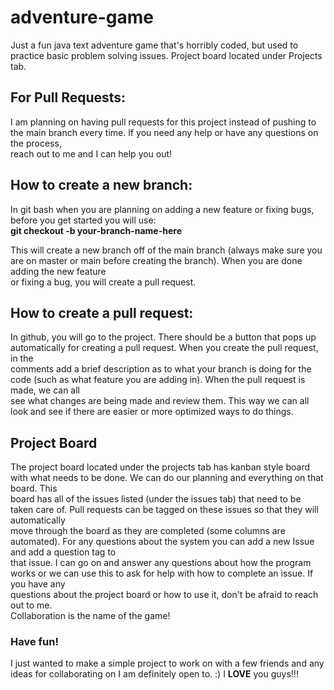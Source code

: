 # adventure-game
Just a fun java text adventure game that's horribly coded, but used to practice basic problem solving issues. Project board located under Projects tab.

## For Pull Requests:

I am planning on having pull requests for this project instead of pushing to the main branch every time. If you need any help or have any questions on the process,  
reach out to me and I can help you out! 

## How to create a new branch:

In git bash when you are planning on adding a new feature or fixing bugs, before you get started you will use:  
**git checkout -b your-branch-name-here**  
  
This will create a new branch off of the main branch (always make sure you are on master or main before creating the branch). When you are done adding the new feature  
or fixing a bug, you will create a pull request.

## How to create a pull request:

In github, you will go to the project. There should be a button that pops up automatically for creating a pull request. When you create the pull request, in the  
comments add a brief description as to what your branch is doing for the code (such as what feature you are adding in).  When the pull request is made, we can all  
see what changes are being made and review them. This way we can all look and see if there are easier or more optimized ways to do things.  

## Project Board

The project board located under the projects tab has kanban style board with what needs to be done. We can do our planning and everything on that board. This  
board has all of the issues listed (under the issues tab) that need to be taken care of. Pull requests can be tagged on these issues so that they will automatically  
move through the board as they are completed (some columns are automated). For any questions about the system you can add a new Issue and add a question tag to  
that issue. I can go on and answer any questions about how the program works or we can use this to ask for help with how to complete an issue. If you have any  
questions about the project board or how to use it, don't be afraid to reach out to me.  
Collaboration is the name of the game!

### Have fun!

I just wanted to make a simple project to work on with a few friends and any ideas for collaborating on I am definitely open to. :) I **LOVE** you guys!!!
